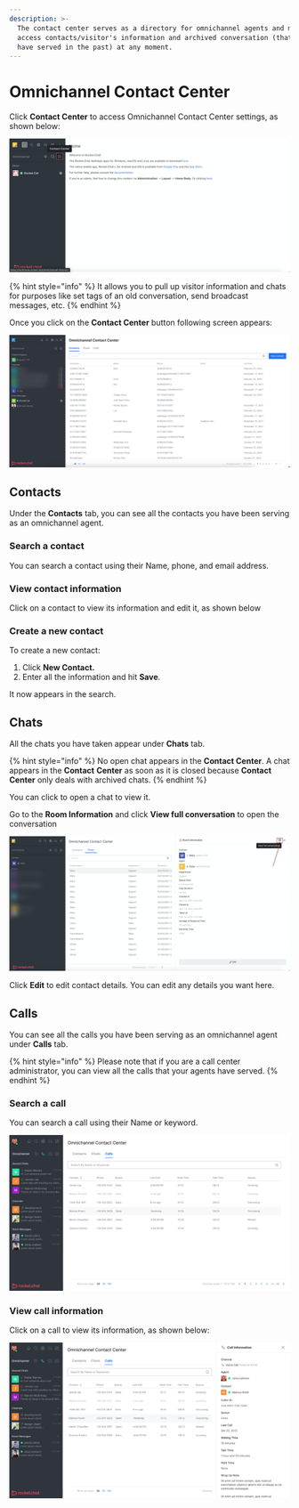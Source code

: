 ```yaml
---
description: >-
  The contact center serves as a directory for omnichannel agents and mangers to
  access contacts/visitor's information and archived conversation (that they
  have served in the past) at any moment.
---
```


# Omnichannel Contact Center

Click **Contact Center** to access Omnichannel Contact Center settings, as shown below:

![](<../../../.gitbook/assets/image (205).png>)

{% hint style="info" %}
It allows you to pull up visitor information and chats for purposes like set tags of an old conversation, send broadcast messages, etc.
{% endhint %}

Once you click on the **Contact Center** button following screen appears:

![](<../../../.gitbook/assets/image (670) (1).png>)

## Contacts

Under the **Contacts** tab, you can see all the contacts you have been serving as an omnichannel agent.

### Search a contact

You can search a contact using their Name, phone, and email address.

### View contact information

Click on a contact to view its information and edit it, as shown below

### Create a new contact

To create a new contact:

1. Click **New Contact.**
2. &#x20;Enter all the information and hit **Save**.&#x20;

It now appears in the search.

## Chats

All the chats you have taken appear under **Chats** tab.

{% hint style="info" %}
No open chat appears in the **Contact Center**. A chat appears in the **Contact** **Center** as soon as it is closed because **Contact Center** only deals with archived chats.  &#x20;
{% endhint %}

You can click to open a chat to view it.

Go to the **Room Information** and click **View full conversation** to open the conversation

![](<../../../.gitbook/assets/image (336).png>)

Click **Edit** to edit contact details. You can edit any details you want here.&#x20;

## Calls

You can see all the calls you have been serving as an omnichannel agent under **Calls** tab.

{% hint style="info" %}
Please note that if you are a call center administrator, you can view all the calls that your agents have served.
{% endhint %}

### Search a call

You can search a call using their Name or keyword.

![](<../../../.gitbook/assets/image (655) (1) (1).png>)

### View call information

Click on a call to view its information, as shown below:

![](<../../../.gitbook/assets/image (654) (1) (1) (1).png>)

